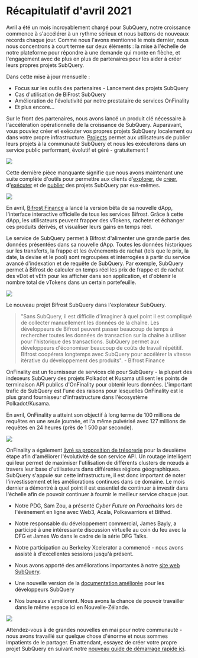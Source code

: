 # Récapitulatif d'avril 2021

Avril a été un mois incroyablement chargé pour SubQuery, notre croissance commence à s'accélérer à un rythme sérieux et nous battons de nouveaux records chaque jour. Comme nous l'avons mentionné le mois dernier, nous nous concentrons à court terme sur deux éléments : la mise à l'échelle de notre plateforme pour répondre à une demande qui monte en flèche, et l'engagement avec de plus en plus de partenaires pour les aider à créer leurs propres projets SubQuery.

Dans cette mise à jour mensuelle :

-   Focus sur les outils des partenaires - Lancement des projets SubQuery
-   Cas d'utilisation de BiFrost SubQuery
-   Amélioration de l'évolutivité par notre prestataire de services OnFinality
-   Et plus encore...

Sur le front des partenaires, nous avons lancé un produit clé nécessaire à l'accélération opérationnelle de la croissance de SubQuery. Auparavant, vous pouviez créer et exécuter vos propres projets SubQuery localement ou dans votre propre infrastructure. [Projects](https://project.subquery.network/) permet aux utilisateurs de publier leurs projets à la communauté SubQuery et nous les exécuterons dans un service public performant, évolutif et géré - gratuitement !

![](https://miro.medium.com/max/1400/0*zZkmiEq5g2BbAxfl)

Cette dernière pièce manquante signifie que nous avons maintenant une suite complète d'outils pour permettre aux clients d'[explorer](https://explorer.subquery.network/), de [créer](https://doc.subquery.network/quickstart.html), d'[exécuter](https://doc.subquery.network/run/indexing_query.html) et de [publier](https://doc.subquery.network/publish/publish.html#benefits) des projets SubQuery par eux-mêmes.

![](https://miro.medium.com/max/1400/0*pDQgyo3phe2ZcMml)

En avril, [Bifrost Finance](https://bifrost.finance/) a lancé la version bêta de sa nouvelle dApp, l'interface interactive officielle de tous les services Bifrost. Grâce à cette dApp, les utilisateurs peuvent frapper des vTokens, racheter et échanger ces produits dérivés, et visualiser leurs gains en temps réel.

Le service de SubQuery permet à Bifrost d'alimenter une grande partie des données présentées dans sa nouvelle dApp. Toutes les données historiques sur les transferts, la frappe et les événements de rachat (tels que le prix, la date, la devise et le pool) sont regroupées et interrogées à partir du service avancé d'indexation et de requête de SubQuery. Par exemple, SubQuery permet à Bifrost de calculer en temps réel les prix de frappe et de rachat des vDot et vEth pour les afficher dans son application, et d'obtenir le nombre total de vTokens dans un certain portefeuille.

![](https://miro.medium.com/max/1400/0*heWoX8Kw1nm1iYd9)

Le nouveau projet Bifrost SubQuery dans l'explorateur SubQuery.

> "Sans SubQuery, il est difficile d'imaginer à quel point il est compliqué de collecter manuellement les données de la chaîne. Les développeurs de Bifrost peuvent passer beaucoup de temps à rechercher toutes les données de transaction sur la chaîne à utiliser pour l'historique des transactions. SubQuery permet aux développeurs d'économiser beaucoup de coûts de travail répétitif. Bifrost coopérera longtemps avec SubQuery pour accélérer la vitesse itérative du développement des produits". - Bifrost Finance

OnFinality est un fournisseur de services clé pour SubQuery - la plupart des indexeurs SubQuery des projets Polkadot et Kusama utilisent les points de terminaison API publics d'OnFinality pour obtenir leurs données. L'important trafic de SubQuery est l'une des raisons pour lesquelles OnFinality est le plus grand fournisseur d'infrastructure dans l'écosystème Polkadot/Kusama.

En avril, OnFinality a atteint son objectif à long terme de 100 millions de requêtes en une seule journée, et l'a même pulvérisé avec 127 millions de requêtes en 24 heures (près de 1 500 par seconde).

![](https://miro.medium.com/max/1400/0*FLq4vXluI9CTiBQ8)

OnFinality a également [livré sa proposition de trésorerie](https://kusama.polkassembly.io/treasury/72) pour la deuxième étape afin d'améliorer l'évolutivité de son service API. Un routage intelligent qui leur permet de maximiser l'utilisation de différents clusters de nœuds à travers leur base d'utilisateurs dans différentes régions géographiques. SubQuery s'appuie sur cette infrastructure, il est donc important de noter l'investissement et les améliorations continues dans ce domaine. Le mois dernier a démontré à quel point il est essentiel de continuer à investir dans l'échelle afin de pouvoir continuer à fournir le meilleur service chaque jour.

-   Notre PDG, Sam Zou, a présenté _Cyber Future on Parachains_ lors de l'événement en ligne avec Web3, Acala, Polkawarriors et Bitfwd.

-   Notre responsable du développement commercial, James Bayly, a participé à une intéressante discussion virtuelle au coin du feu avec la DFG et James Wo dans le cadre de la série DFG Talks.

-   Notre participation au Berkeley Xcelerator a commencé - nous avons assisté à d'excellentes sessions jusqu'à présent.
-   Nous avons apporté des améliorations importantes à notre [site web SubQuery](https://subquery.network/).
-   Une nouvelle version de la [documentation améliorée](https://doc.subquery.network/) pour les développeurs SubQuery
-   Nos bureaux s'améliorent. Nous avons la chance de pouvoir travailler dans le même espace ici en Nouvelle-Zélande.

![](https://miro.medium.com/max/1400/0*cOsJ2TLa4yqpY0Ig)

Attendez-vous à de grandes nouvelles en mai pour notre communauté - nous avons travaillé sur quelque chose d'énorme et nous sommes impatients de le partager. En attendant, essayez de créer votre propre projet SubQuery en suivant notre [nouveau guide de démarrage rapide ici](https://doc.subquery.network/quickstart.html).